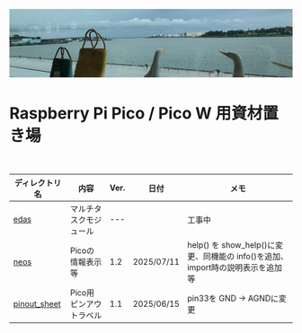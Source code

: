![alt text](image/image03.jpg)
<!-- # GitHub repository for Raspberry Pi Pico projects -->
# Raspberry Pi Pico / Pico W 用資材置き場

<br>

| ディレクトリ名               | 内容                   |Ver.| 日付      | メモ   |
| ---------------------------- | -------------------- |----| --------- | ------ |
| [edas](edas)                 | マルチタスクモジュール |--- |           | 工事中 |
| [neos](neos)                 | Picoの情報表示等       |1.2|2025/07/11 |help() を show_help()に変更、同機能の info()を追加、import時の説明表示を追加等 |
| [pinout_sheet](pinout_sheet) | Pico用ピンアウトラベル |1.1 |2025/06/15 | pin33を GND -> AGNDに変更 |
